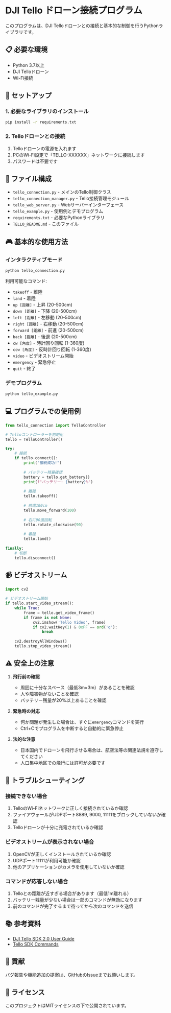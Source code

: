 # DJI Tello ドローン接続プログラム

このプログラムは、DJI Telloドローンとの接続と基本的な制御を行うPythonライブラリです。

## 📋 必要な環境

- Python 3.7以上
- DJI Telloドローン
- Wi-Fi接続

## 🚀 セットアップ

### 1. 必要なライブラリのインストール

```bash
pip install -r requirements.txt
```

### 2. Telloドローンとの接続

1. Telloドローンの電源を入れます
2. PCのWi-Fi設定で「TELLO-XXXXXX」ネットワークに接続します
3. パスワードは不要です

## 📁 ファイル構成

- `tello_connection.py` - メインのTello制御クラス
- `tello_connection_manager.py` - Tello接続管理モジュール
- `tello_web_server.py` - Webサーバーインターフェース
- `tello_example.py` - 使用例とデモプログラム
- `requirements.txt` - 必要なPythonライブラリ
- `TELLO_README.md` - このファイル

## 🎮 基本的な使用方法

### インタラクティブモード

```bash
python tello_connection.py
```

利用可能なコマンド:
- `takeoff` - 離陸
- `land` - 着陸
- `up [距離]` - 上昇 (20-500cm)
- `down [距離]` - 下降 (20-500cm)
- `left [距離]` - 左移動 (20-500cm)
- `right [距離]` - 右移動 (20-500cm)
- `forward [距離]` - 前進 (20-500cm)
- `back [距離]` - 後退 (20-500cm)
- `cw [角度]` - 時計回り回転 (1-360度)
- `ccw [角度]` - 反時計回り回転 (1-360度)
- `video` - ビデオストリーム開始
- `emergency` - 緊急停止
- `quit` - 終了

### デモプログラム

```bash
python tello_example.py
```

## 💻 プログラムでの使用例

```python
from tello_connection import TelloController

# Telloコントローラーを初期化
tello = TelloController()

try:
    # 接続
    if tello.connect():
        print("接続成功!")
        
        # バッテリー残量確認
        battery = tello.get_battery()
        print(f"バッテリー: {battery}%")
        
        # 離陸
        tello.takeoff()
        
        # 前進100cm
        tello.move_forward(100)
        
        # 右に90度回転
        tello.rotate_clockwise(90)
        
        # 着陸
        tello.land()
        
finally:
    # 切断
    tello.disconnect()
```

## 📹 ビデオストリーム

```python
import cv2

# ビデオストリーム開始
if tello.start_video_stream():
    while True:
        frame = tello.get_video_frame()
        if frame is not None:
            cv2.imshow('Tello Video', frame)
            if cv2.waitKey(1) & 0xFF == ord('q'):
                break
    
    cv2.destroyAllWindows()
    tello.stop_video_stream()
```

## ⚠️ 安全上の注意

1. **飛行前の確認**
   - 周囲に十分なスペース（最低3m×3m）があることを確認
   - 人や障害物がないことを確認
   - バッテリー残量が20%以上あることを確認

2. **緊急時の対応**
   - 何か問題が発生した場合は、すぐに`emergency`コマンドを実行
   - Ctrl+Cでプログラムを中断すると自動的に緊急停止

3. **法的な注意**
   - 日本国内でドローンを飛行させる場合は、航空法等の関連法規を遵守してください
   - 人口集中地区での飛行には許可が必要です

## 🔧 トラブルシューティング

### 接続できない場合

1. TelloのWi-Fiネットワークに正しく接続されているか確認
2. ファイアウォールがUDPポート8889, 9000, 11111をブロックしていないか確認
3. Telloドローンが十分に充電されているか確認

### ビデオストリームが表示されない場合

1. OpenCVが正しくインストールされているか確認
2. UDPポート11111が利用可能か確認
3. 他のアプリケーションがカメラを使用していないか確認

### コマンドが応答しない場合

1. Telloとの距離が近すぎる場合があります（最低1m離れる）
2. バッテリー残量が少ない場合は一部のコマンドが無効になります
3. 前のコマンドが完了するまで待ってから次のコマンドを送信

## 📚 参考資料

- [DJI Tello SDK 2.0 User Guide](https://dl-cdn.ryzerobotics.com/downloads/Tello/Tello%20SDK%202.0%20User%20Guide.pdf)
- [Tello SDK Commands](https://dl-cdn.ryzerobotics.com/downloads/Tello/Tello%20SDK%202.0%20User%20Guide.pdf)

## 🤝 貢献

バグ報告や機能追加の提案は、GitHubのIssueまでお願いします。

## 📄 ライセンス

このプロジェクトはMITライセンスの下で公開されています。 